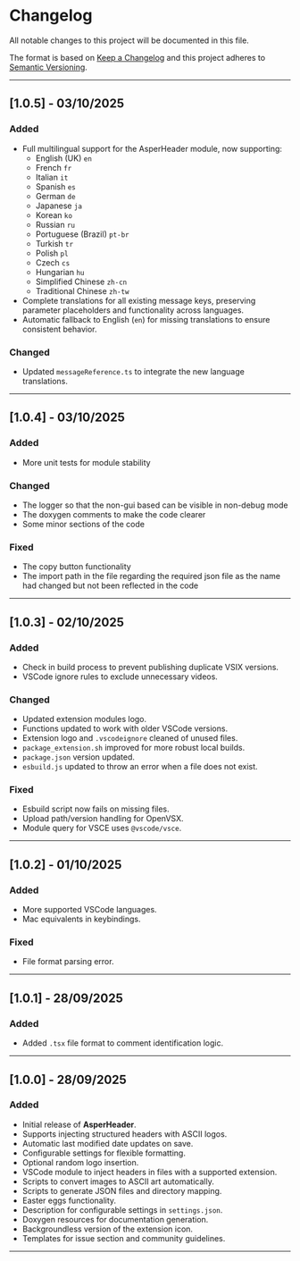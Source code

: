 # Changelog

All notable changes to this project will be documented in this file.

The format is based on [Keep a Changelog](https://keepachangelog.com/en/1.1.0/)
and this project adheres to [Semantic Versioning](https://semver.org/).

---

## [1.0.5] - 03/10/2025

### Added

- Full multilingual support for the AsperHeader module, now supporting:
  - English (UK) `en`
  - French `fr`
  - Italian `it`
  - Spanish `es`
  - German `de`
  - Japanese `ja`
  - Korean `ko`
  - Russian `ru`
  - Portuguese (Brazil) `pt-br`
  - Turkish `tr`
  - Polish `pl`
  - Czech `cs`
  - Hungarian `hu`
  - Simplified Chinese `zh-cn`
  - Traditional Chinese `zh-tw`
- Complete translations for all existing message keys, preserving parameter placeholders and functionality across languages.
- Automatic fallback to English (`en`) for missing translations to ensure consistent behavior.

### Changed

- Updated `messageReference.ts` to integrate the new language translations.

---

## [1.0.4] - 03/10/2025

### Added

- More unit tests for module stability

### Changed

- The logger so that the non-gui based can be visible in non-debug mode
- The doxygen comments to make the code clearer
- Some minor sections of the code

### Fixed

- The copy button functionality
- The import path in the file regarding the required json file as the name had changed but not been reflected in the code

---

## [1.0.3] - 02/10/2025

### Added

- Check in build process to prevent publishing duplicate VSIX versions.
- VSCode ignore rules to exclude unnecessary videos.

### Changed

- Updated extension modules logo.
- Functions updated to work with older VSCode versions.
- Extension logo and `.vscodeignore` cleaned of unused files.
- `package_extension.sh` improved for more robust local builds.
- `package.json` version updated.
- `esbuild.js` updated to throw an error when a file does not exist.

### Fixed

- Esbuild script now fails on missing files.
- Upload path/version handling for OpenVSX.
- Module query for VSCE uses `@vscode/vsce`.

---

## [1.0.2] - 01/10/2025

### Added

- More supported VSCode languages.
- Mac equivalents in keybindings.

### Fixed

- File format parsing error.

---

## [1.0.1] - 28/09/2025

### Added

- Added `.tsx` file format to comment identification logic.

---

## [1.0.0] - 28/09/2025

### Added

- Initial release of **AsperHeader**.
- Supports injecting structured headers with ASCII logos.
- Automatic last modified date updates on save.
- Configurable settings for flexible formatting.
- Optional random logo insertion.
- VSCode module to inject headers in files with a supported extension.
- Scripts to convert images to ASCII art automatically.
- Scripts to generate JSON files and directory mapping.
- Easter eggs functionality.
- Description for configurable settings in `settings.json`.
- Doxygen resources for documentation generation.
- Backgroundless version of the extension icon.
- Templates for issue section and community guidelines.

---
